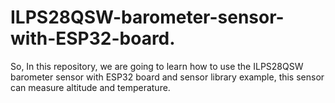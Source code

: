 # ILPS28QSW-barometer-sensor-with-ESP32-board.

So, In this repository, we are going to learn how to use the ILPS28QSW barometer
sensor with ESP32 board and sensor library example, this sensor can measure altitude
and temperature. 
